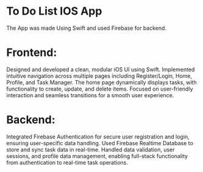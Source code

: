# To Do List IOS App 

The App was made Using Swift and used Firebase for backend.

# Frontend:
Designed and developed a clean, modular iOS UI using Swift. Implemented intuitive navigation across multiple pages including Register/Login, Home, Profile, and Task Manager. The home page dynamically displays tasks, with functionality to create, update, and delete items. Focused on user-friendly interaction and seamless transitions for a smooth user experience.

# Backend:
Integrated Firebase Authentication for secure user registration and login, ensuring user-specific data handling. Used Firebase Realtime Database to store and sync task data in real-time. Handled data validation, user sessions, and profile data management, enabling full-stack functionality from authentication to real-time task operations.
